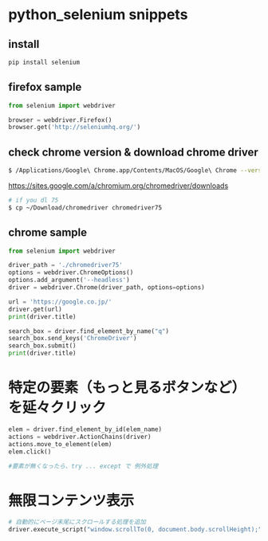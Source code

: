 # python_selenium snippets

## install
```bash
pip install selenium
```

## firefox sample
```python
from selenium import webdriver

browser = webdriver.Firefox()
browser.get('http://seleniumhq.org/')
```

## check chrome version & download chrome driver 

```bash
$ /Applications/Google\ Chrome.app/Contents/MacOS/Google\ Chrome --version
```

https://sites.google.com/a/chromium.org/chromedriver/downloads

```bash
# if you dl 75
$ cp ~/Download/chromedriver chromedriver75
```

## chrome sample

```py
from selenium import webdriver

driver_path = './chromedriver75'
options = webdriver.ChromeOptions()
options.add_argument('--headless')
driver = webdriver.Chrome(driver_path, options=options)

url = 'https://google.co.jp/'
driver.get(url)
print(driver.title)

search_box = driver.find_element_by_name("q")
search_box.send_keys('ChromeDriver')
search_box.submit()
print(driver.title)
```

# 特定の要素（もっと見るボタンなど）　を延々クリック
```py
elem = driver.find_element_by_id(elem_name)
actions = webdriver.ActionChains(driver)
actions.move_to_element(elem)
elem.click()

#要素が無くなったら、try ... except で 例外処理
```

# 無限コンテンツ表示
```py
# 自動的にページ末尾にスクロールする処理を追加
driver.execute_script("window.scrollTo(0, document.body.scrollHeight);")
```


